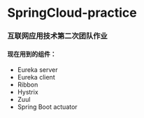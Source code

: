 # SpringCloud-practice
### 互联网应用技术第二次团队作业
#### 现在用到的组件：
+ Eureka server
+ Eureka client
+ Ribbon
+ Hystrix
+ Zuul
+ Spring Boot actuator
